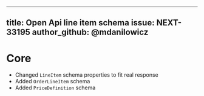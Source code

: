 
---
title: Open Api line item schema
issue: NEXT-33195
author_github: @mdanilowicz
---
# Core
* Changed `LineItem` schema properties to fit real response
* Added `OrderLineItem` schema
* Added `PriceDefinition` schema